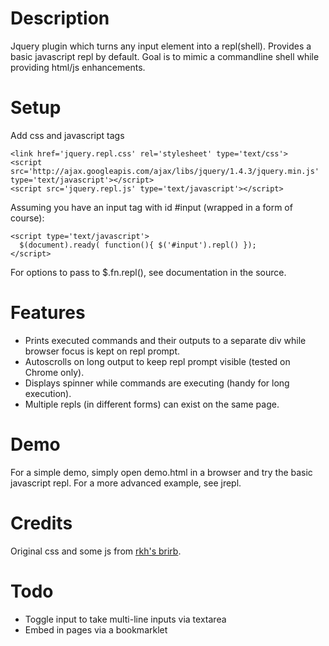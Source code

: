 Description
===========
Jquery plugin which turns any input element into a repl(shell). Provides a basic javascript
repl by default. Goal is to mimic a commandline shell while providing html/js enhancements.

Setup
=====

Add css and javascript tags

    <link href='jquery.repl.css' rel='stylesheet' type='text/css'>
    <script src='http://ajax.googleapis.com/ajax/libs/jquery/1.4.3/jquery.min.js' type='text/javascript'></script>
    <script src='jquery.repl.js' type='text/javascript'></script>

Assuming you have an input tag with id #input (wrapped in a form of course):

    <script type='text/javascript'>
      $(document).ready( function(){ $('#input').repl() });
    </script>

For options to pass to $.fn.repl(), see documentation in the source.

Features
========
* Prints executed commands and their outputs to a separate div while browser focus is kept on
  repl prompt.
* Autoscrolls on long output to keep repl prompt visible (tested on Chrome only).
* Displays spinner while commands are executing (handy for long execution).
* Multiple repls (in different forms) can exist on the same page.

Demo
====
For a simple demo, simply open demo.html in a browser and try the basic javascript repl.
For a more advanced example, see jrepl.

Credits
=======
Original css and some js from [rkh's brirb](http://github.com/rkh/brirb).

Todo
====
* Toggle input to take multi-line inputs via textarea
* Embed in pages via a bookmarklet
